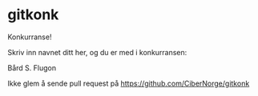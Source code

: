 gitkonk
=======

Konkurranse!

Skriv inn navnet ditt her, og du er med i konkurransen:

Bård S. Flugon


Ikke glem å sende pull request på https://github.com/CiberNorge/gitkonk
